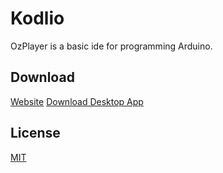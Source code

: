 # Kodlio

OzPlayer is a basic ide for programming Arduino.

## Download

[Website](http://www.kodlio.com)
[Download Desktop App](http://www.kodlio.com/indirmeler/v1/windows/KodlioKurulum.exe)  

## License
[MIT](https://choosealicense.com/licenses/mit/)